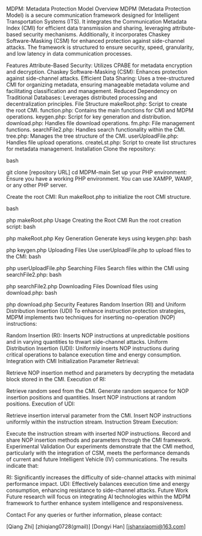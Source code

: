 MDPM: Metadata Protection Model
Overview
MDPM (Metadata Protection Model) is a secure communication framework designed for Intelligent Transportation Systems (ITS). It integrates the Communication Metadata Index (CMI) for efficient data transmission and sharing, leveraging attribute-based security mechanisms. Additionally, it incorporates Chaskey Software-Masking (CSM) for enhanced protection against side-channel attacks. The framework is structured to ensure security, speed, granularity, and low latency in data communication processes.

Features
Attribute-Based Security: Utilizes CPABE for metadata encryption and decryption.
Chaskey Software-Masking (CSM): Enhances protection against side-channel attacks.
Efficient Data Sharing: Uses a tree-structured CMI for organizing metadata, ensuring manageable metadata volume and facilitating classification and management.
Reduced Dependency on Traditional Databases: Leverages distributed processing and decentralization principles.
File Structure
makeRoot.php: Script to create the root CMI.
function.php: Contains the main functions for CMI and MDPM operations.
keygen.php: Script for key generation and distribution.
download.php: Handles file download operations.
fm.php: File management functions.
searchFile2.php: Handles search functionality within the CMI.
tree.php: Manages the tree structure of the CMI.
userUploadFile.php: Handles file upload operations.
createLst.php: Script to create list structures for metadata management.
Installation
Clone the repository:

bash

git clone [repository URL]
cd MDPM-main
Set up your PHP environment:
Ensure you have a working PHP environment. You can use XAMPP, WAMP, or any other PHP server.

Create the root CMI:
Run makeRoot.php to initialize the root CMI structure.

bash

php makeRoot.php
Usage
Creating the Root CMI
Run the root creation script:
bash

php makeRoot.php
Key Generation
Generate keys using keygen.php:
bash

php keygen.php
Uploading Files
Use userUploadFile.php to upload files to the CMI:
bash

php userUploadFile.php
Searching Files
Search files within the CMI using searchFile2.php:
bash

php searchFile2.php
Downloading Files
Download files using download.php:
bash

php download.php
Security Features
Random Insertion (RI) and Uniform Distribution Insertion (UDI)
To enhance instruction protection strategies, MDPM implements two techniques for inserting no-operation (NOP) instructions:

Random Insertion (RI): Inserts NOP instructions at unpredictable positions and in varying quantities to thwart side-channel attacks.
Uniform Distribution Insertion (UDI): Uniformly inserts NOP instructions during critical operations to balance execution time and energy consumption.
Integration with CMI
Initialization Parameter Retrieval:

Retrieve NOP insertion method and parameters by decrypting the metadata block stored in the CMI.
Execution of RI:

Retrieve random seed from the CMI.
Generate random sequence for NOP insertion positions and quantities.
Insert NOP instructions at random positions.
Execution of UDI:

Retrieve insertion interval parameter from the CMI.
Insert NOP instructions uniformly within the instruction stream.
Instruction Stream Execution:

Execute the instruction stream with inserted NOP instructions.
Record and share NOP insertion methods and parameters through the CMI framework.
Experimental Validation
Our experiments demonstrate that the CMI method, particularly with the integration of CSM, meets the performance demands of current and future Intelligent Vehicle (IV) communications. The results indicate that:

RI: Significantly increases the difficulty of side-channel attacks with minimal performance impact.
UDI: Effectively balances execution time and energy consumption, enhancing resistance to side-channel attacks.
Future Work
Future research will focus on integrating AI technologies within the MDPM framework to further enhance system intelligence and responsiveness.



Contact
For any queries or further information, please contact:

[Qiang Zhi] [zhiqiang0728(gmail)]
[Dongyi Han] [jshanxiaomi@163.com]

